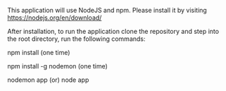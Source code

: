 ﻿This
application
will
use
NodeJS and npm.
Please
install
it
by
visiting
https://nodejs.org/en/download/

After installation, to run the application clone the repository and step into the root directory, run the following commands:

npm install (one time)

npm install -g nodemon (one time)

nodemon app (or) node app
